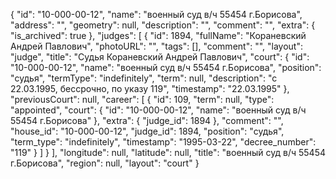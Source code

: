 {
    "id": "10-000-00-12",
    "name": "военный суд в/ч 55454 г.Борисова",
    "address": "",
    "geometry": null,
    "description": "",
    "comment": "",
    "extra": {
        "is_archived": true
    },
    "judges": [
        {
            "id": 1894,
            "fullName": "Кораневский Андрей Павлович",
            "photoURL": "",
            "tags": [],
            "comment": "",
            "layout": "judge",
            "title": "Судья Кораневский Андрей Павлович",
            "court": {
                "id": "10-000-00-12",
                "name": "военный суд в/ч 55454 г.Борисова",
                "position": "судья",
                "termType": "indefinitely",
                "term": null,
                "description": "c 22.03.1995, бессрочно, по указу 119",
                "timestamp": "22.03.1995"
            },
            "previousCourt": null,
            "career": [
                {
                    "id": 109,
                    "term": null,
                    "type": "appointed",
                    "court": {
                        "id": "10-000-00-12",
                        "name": "военный суд в/ч 55454 г.Борисова"
                    },
                    "extra": {
                        "judge_id": 1894
                    },
                    "comment": "",
                    "house_id": "10-000-00-12",
                    "judge_id": 1894,
                    "position": "судья",
                    "term_type": "indefinitely",
                    "timestamp": "1995-03-22",
                    "decree_number": "119"
                }
            ]
        }
    ],
    "longitude": null,
    "latitude": null,
    "title": "военный суд в/ч 55454 г.Борисова",
    "region": null,
    "layout": "court"
}